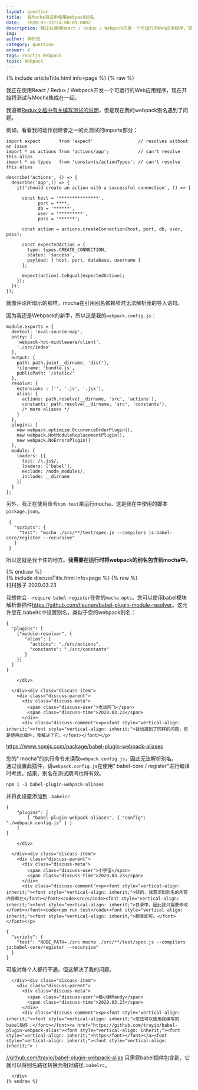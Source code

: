 ```yaml
---
layout: question
title:  在Mocha测试中使用Webpack别名
date:   2020-03-23T14:00:09.000Z
description: 我正在使用React / Redux / Webpack开发一个可运行的Web应用程序，现在开始将测试与Mocha集成在一起。我遵循Redux文档中有...
img: 
author: 神乐凯
category: question
answer: 4
tags: reactjs Webpack
topic: Webpack
---
```

<div class="article-root">
  <div class="article">
    {% include articleTitle.html info=page %}
    {% raw %}
    <div class="article-content"><p><font style="vertical-align: inherit;"><font style="vertical-align: inherit;">我正在使用React / Redux / Webpack开发一个可运行的Web应用程序，现在开始将测试与Mocha集成在一起。</font></font></p>

<p><font style="vertical-align: inherit;"><font style="vertical-align: inherit;">我遵循</font></font><a href="http://rackt.org/redux/docs/recipes/WritingTests.html" rel="noreferrer"><font style="vertical-align: inherit;"><font style="vertical-align: inherit;">Redux文档中有关编写测试的说明</font></font></a><font style="vertical-align: inherit;"><font style="vertical-align: inherit;">，但是现在我的webpack别名遇到了问题。</font></font></p>

<p><font style="vertical-align: inherit;"><font style="vertical-align: inherit;">例如，看看我的动作创建者之一的此测试的imports部分：</font></font></p>

<pre><code>import expect       from 'expect'                 // resolves without an issue<font></font>
import * as actions from 'actions/app';           // can't resolve this alias<font></font>
import * as types   from 'constants/actionTypes'; // can't resolve this alias<font></font>
<font></font>
describe('Actions', () =&gt; {<font></font>
  describe('app',() =&gt; {<font></font>
    it('should create an action with a successful connection', () =&gt; {<font></font>
<font></font>
      const host = '***************',<font></font>
            port = ****,<font></font>
            db = '******',<font></font>
            user = '*********',<font></font>
            pass = '******';<font></font>
<font></font>
      const action = actions.createConnection(host, port, db, user, pass);<font></font>
<font></font>
      const expectedAction = {<font></font>
        type: types.CREATE_CONNECTION,<font></font>
        status: 'success',<font></font>
        payload: { host, port, database, username }<font></font>
      };<font></font>
<font></font>
      expect(action).toEqual(expectedAction);<font></font>
    });<font></font>
  });<font></font>
});<font></font>
</code></pre>

<p><font style="vertical-align: inherit;"><font style="vertical-align: inherit;">就像评论所暗示的那样，mocha在引用别名依赖项时无法解析我的导入语句。 </font></font></p>

<p><font style="vertical-align: inherit;"><font style="vertical-align: inherit;">因为我还是Webpack的新手，所以这是我的</font></font><code>webpack.config.js</code><font style="vertical-align: inherit;"><font style="vertical-align: inherit;">：</font></font></p>

<pre><code>module.exports = {<font></font>
  devtool: 'eval-source-map',<font></font>
  entry: [<font></font>
    'webpack-hot-middleware/client',<font></font>
    './src/index'<font></font>
  ],<font></font>
  output: {<font></font>
    path: path.join(__dirname, 'dist'),<font></font>
    filename: 'bundle.js',<font></font>
    publicPath: '/static/'<font></font>
  },<font></font>
  resolve: {<font></font>
    extensions : ['', '.js', '.jsx'],<font></font>
    alias: {<font></font>
      actions: path.resolve(__dirname, 'src', 'actions'),<font></font>
      constants: path.resolve(__dirname, 'src', 'constants'),<font></font>
      /* more aliases */<font></font>
    }<font></font>
  },<font></font>
  plugins: [<font></font>
    new webpack.optimize.OccurenceOrderPlugin(),<font></font>
    new webpack.HotModuleReplacementPlugin(),<font></font>
    new webpack.NoErrorsPlugin()<font></font>
  ],<font></font>
  module: {<font></font>
    loaders: [{<font></font>
      test: /\.js$/,<font></font>
      loaders: ['babel'],<font></font>
      exclude: /node_modules/,<font></font>
      include: __dirname<font></font>
    }]<font></font>
  }<font></font>
};<font></font>
</code></pre>

<p><font style="vertical-align: inherit;"><font style="vertical-align: inherit;">另外，我正在使用命令</font></font><code>npm test</code><font style="vertical-align: inherit;"><font style="vertical-align: inherit;">来运行mocha，这是我在中使用的脚本</font></font><code>package.json</code><font style="vertical-align: inherit;"><font style="vertical-align: inherit;">。</font></font></p>

<pre><code> {   <font></font>
   "scripts": {<font></font>
     "test": "mocha ./src/**/test/spec.js --compilers js:babel-core/register --recursive"<font></font>
   }<font></font>
 }<font></font>
</code></pre>

<p><font style="vertical-align: inherit;"><font style="vertical-align: inherit;">所以这就是我卡住的地方。</font></font><strong><font style="vertical-align: inherit;"><font style="vertical-align: inherit;">我需要在运行时将webpack的别名包含到mocha中。</font></font></strong> </p></div>
    {% endraw %}
  </div>

  <div class="discuss-wrapper">
    {% include discussTitle.html info=page %}
    {% raw %}
    <div class="discuss-item">
        <div class="discuss-parent">
          <div class="discuss-meta">
            <span class="discuss-user">村村猴子</span>
            <span class="discuss-time">2020.03.23</span>
          </div>
          <div class="discuss-comment"><p><font style="vertical-align: inherit;"><font style="vertical-align: inherit;">我想你会</font></font><code>--require babel-register</code><font style="vertical-align: inherit;"><font style="vertical-align: inherit;">在你的</font></font><code>mocha.opts</code><font style="vertical-align: inherit;"><font style="vertical-align: inherit;">。</font><font style="vertical-align: inherit;">您可以使用babel模块解析器插件</font></font><a href="https://github.com/tleunen/babel-plugin-module-resolver" rel="nofollow noreferrer"><font style="vertical-align: inherit;"><font style="vertical-align: inherit;">https://github.com/tleunen/babel-plugin-module-resolver</font></font></a><font style="vertical-align: inherit;"><font style="vertical-align: inherit;">。</font><font style="vertical-align: inherit;">这允许您在.babelrc中设置别名，类似于您的webpack别名：</font></font></p>

<pre><code>{<font></font>
  "plugins": [<font></font>
    ["module-resolver", {<font></font>
       "alias": {<font></font>
         "actions": "./src/actions",<font></font>
         "constants": "./src/constants"<font></font>
       }<font></font>
    }]<font></font>
  ]<font></font>
}<font></font>
</code></pre></div>
        </div>
        
      </div><div class="discuss-item">
        <div class="discuss-parent">
          <div class="discuss-meta">
            <span class="discuss-user">老丝阿飞</span>
            <span class="discuss-time">2020.03.23</span>
          </div>
          <div class="discuss-comment"><p><font style="vertical-align: inherit;"><font style="vertical-align: inherit;">我也遇到了同样的问题，但是使用此插件，我解决了它。</font></font></p>

<p><a href="https://www.npmjs.com/package/babel-plugin-webpack-aliases" rel="noreferrer"><font style="vertical-align: inherit;"><font style="vertical-align: inherit;">https://www.npmjs.com/package/babel-plugin-webpack-aliases</font></font></a></p>

<p><font style="vertical-align: inherit;"><font style="vertical-align: inherit;">您的“ mocha”的执行命令未读取</font></font><code>webpack.config.js</code><font style="vertical-align: inherit;"><font style="vertical-align: inherit;">，因此无法解析别名。</font></font><br><font style="vertical-align: inherit;"><font style="vertical-align: inherit;">
通过设置此插件，请</font></font><code>webpack.config.js</code><font style="vertical-align: inherit;"><font style="vertical-align: inherit;">在使用“ babel-core / register”进行编译时</font><font style="vertical-align: inherit;">考虑</font><font style="vertical-align: inherit;">。</font><font style="vertical-align: inherit;">结果，别名在测试期间也将有效。</font></font></p>

<pre><code>npm i -D babel-plugin-webpack-aliases
</code></pre>

<p><font style="vertical-align: inherit;"><font style="vertical-align: inherit;">并将此设置添加到 </font></font><code>.babelrc</code></p>

<pre><code>{<font></font>
    "plugins": [<font></font>
        [ "babel-plugin-webpack-aliases", { "config": "./webpack.config.js" } ] <font></font>
    ]<font></font>
}<font></font>
</code></pre></div>
        </div>
        
      </div><div class="discuss-item">
        <div class="discuss-parent">
          <div class="discuss-meta">
            <span class="discuss-user">小宇宙</span>
            <span class="discuss-time">2020.03.23</span>
          </div>
          <div class="discuss-comment"><p><font style="vertical-align: inherit;"><font style="vertical-align: inherit;">好的，我意识到别名的所有内容都在</font></font><code>src/</code><font style="vertical-align: inherit;"><font style="vertical-align: inherit;">目录中，因此我只需要修改</font></font><code>npm run test</code><font style="vertical-align: inherit;"><font style="vertical-align: inherit;">脚本即可。</font></font></p>

<pre><code>{   <font></font>
  "scripts": {<font></font>
    "test": "NODE_PATH=./src mocha ./src/**/test/spec.js --compilers js:babel-core/register --recursive"<font></font>
  }<font></font>
}<font></font>
</code></pre>

<p><font style="vertical-align: inherit;"><font style="vertical-align: inherit;">可能对每个人都行不通，但这解决了我的问题。</font></font></p></div>
        </div>
        
      </div><div class="discuss-item">
        <div class="discuss-parent">
          <div class="discuss-meta">
            <span class="discuss-user">樱小胖Mandy</span>
            <span class="discuss-time">2020.03.23</span>
          </div>
          <div class="discuss-comment"><p><font style="vertical-align: inherit;"><font style="vertical-align: inherit;">您还可以使用我编写的babel插件：</font></font><a href="https://github.com/trayio/babel-plugin-webpack-alias"><font style="vertical-align: inherit;"><font style="vertical-align: inherit;">https</font></font></a><font style="vertical-align: inherit;"><font style="vertical-align: inherit;"> :
 </font><a href="https://github.com/trayio/babel-plugin-webpack-alias"><font style="vertical-align: inherit;">//github.com/trayio/babel-plugin-webpack-alias</font></a><font style="vertical-align: inherit;"> 
只需将babel插件包含到，它就可以将别名路径转换为相对路径</font></font><code>.babelrc</code><font style="vertical-align: inherit;"><font style="vertical-align: inherit;">。</font></font></p></div>
        </div>
        
      </div>
    {% endraw %}
  </div>
<div>
